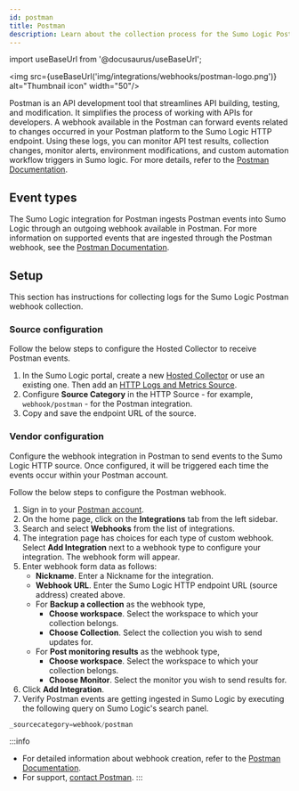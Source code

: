 ```yaml
---
id: postman
title: Postman
description: Learn about the collection process for the Sumo Logic Postman integration.
---
```


import useBaseUrl from '@docusaurus/useBaseUrl';

<img src={useBaseUrl('img/integrations/webhooks/postman-logo.png')} alt="Thumbnail icon" width="50"/>

Postman is an API development tool that streamlines API building, testing, and modification. It simplifies the process of working with APIs for developers. A webhook available in the Postman can forward events related to changes occurred in your Postman platform to the Sumo Logic HTTP endpoint. Using these logs, you can monitor API test results, collection changes, monitor alerts, environment modifications, and custom automation workflow triggers in Sumo logic. For more details, refer to the [Postman Documentation](https://learning.postman.com/docs/introduction/overview/).

## Event types

The Sumo Logic integration for Postman ingests Postman events into Sumo Logic through an outgoing webhook available in Postman. For more information on supported events that are ingested through the Postman webhook, see the [Postman Documentation](https://learning.postman.com/docs/integrations/webhooks/).

## Setup

This section has instructions for collecting logs for the Sumo Logic Postman webhook collection.

### Source configuration

Follow the below steps to configure the Hosted Collector to receive Postman events.

1. In the Sumo Logic portal, create a new [Hosted Collector](https://help.sumologic.com/docs/send-data/hosted-collectors/configure-hosted-collector/) or use an existing one. Then add an [HTTP Logs and Metrics Source](https://help.sumologic.com/docs/send-data/hosted-collectors/http-source/logs-metrics/#configure-an-httplogs-and-metrics-source).
2. Configure **Source Category** in the HTTP Source - for example, `webhook/postman` - for the Postman integration.
3. Copy and save the endpoint URL of the source.

### Vendor configuration

Configure the webhook integration in Postman to send events to the Sumo Logic HTTP source. Once configured, it will be triggered each time the events occur within your Postman account.

Follow the below steps to configure the Postman webhook.

1. Sign in to your [Postman account](https://www.postman.com/).
2. On the home page, click on the **Integrations** tab from the left sidebar.
3. Search and select **Webhooks** from the list of integrations.
4. The integration page has choices for each type of custom webhook. Select **Add Integration** next to a webhook type to configure your integration. The webhook form will appear.
5. Enter webhook form data as follows:
    - **Nickname**. Enter a Nickname for the integration.
    - **Webhook URL**. Enter the Sumo Logic HTTP endpoint URL (source address) created above.
    - For **Backup a collection** as the webhook type,
        - **Choose workspace**. Select the workspace to which your collection belongs.
        - **Choose Collection**. Select the collection you wish to send updates for.
    - For **Post monitoring results** as the webhook type,
        - **Choose workspace**. Select the workspace to which your collection belongs.
        - **Choose Monitor**. Select the monitor you wish to send results for.
6. Click **Add Integration**.
7. Verify Postman events are getting ingested in Sumo Logic by executing the following query on Sumo Logic's search panel.
  ```sql
  _sourcecategory=webhook/postman
  ```

:::info
- For detailed information about webhook creation, refer to the [Postman Documentation](https://learning.postman.com/docs/integrations/webhooks/).
- For support, [contact Postman](https://support.postman.com/hc/en-us).
:::
